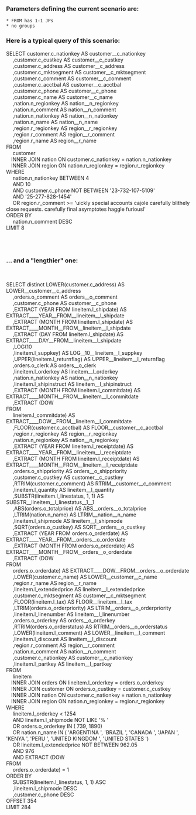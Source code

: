 
### Parameters defining the current scenario are:
    * FROM has 1-1 JPs
    * no groups
    

### Here is a typical query of this scenario:<br>



 SELECT customer.c_nationkey AS customer__c_nationkey<br>&emsp; ,customer.c_custkey AS customer__c_custkey<br>&emsp; ,customer.c_address AS customer__c_address<br>&emsp; ,customer.c_mktsegment AS customer__c_mktsegment<br>&emsp; ,customer.c_comment AS customer__c_comment<br>&emsp; ,customer.c_acctbal AS customer__c_acctbal<br>&emsp; ,customer.c_phone AS customer__c_phone<br>&emsp; ,customer.c_name AS customer__c_name<br>&emsp; ,nation.n_regionkey AS nation__n_regionkey<br>&emsp; ,nation.n_comment AS nation__n_comment<br>&emsp; ,nation.n_nationkey AS nation__n_nationkey<br>&emsp; ,nation.n_name AS nation__n_name<br>&emsp; ,region.r_regionkey AS region__r_regionkey<br>&emsp; ,region.r_comment AS region__r_comment<br>&emsp; ,region.r_name AS region__r_name<br>FROM<br>&emsp; customer<br>&emsp;INNER JOIN nation ON customer.c_nationkey = nation.n_nationkey<br>&emsp;INNER JOIN region ON nation.n_regionkey = region.r_regionkey <br>WHERE<br>&emsp; nation.n_nationkey BETWEEN  4<br>&emsp; AND 10 <br>&emsp; AND customer.c_phone NOT BETWEEN  '23-732-107-5109'<br>&emsp; AND '25-277-828-1454' <br>&emsp; OR region.r_comment >=  'uickly special accounts cajole carefully blithely close requests. carefully final asymptotes haggle furiousl' <br>ORDER BY<br>&emsp; nation.n_comment DESC  <br>LIMIT 8


<br><br>

### ... and a "lengthier" one:
<br>


 SELECT distinct LOWER(customer.c_address) AS LOWER__customer__c_address<br>&emsp; ,orders.o_comment AS orders__o_comment<br>&emsp; ,customer.c_phone AS customer__c_phone<br>&emsp; ,EXTRACT (YEAR FROM lineitem.l_shipdate) AS EXTRACT____YEAR__FROM__lineitem__l_shipdate<br>&emsp; ,EXTRACT (MONTH FROM lineitem.l_shipdate) AS EXTRACT____MONTH__FROM__lineitem__l_shipdate<br>&emsp; ,EXTRACT (DAY FROM lineitem.l_shipdate) AS EXTRACT____DAY__FROM__lineitem__l_shipdate<br>&emsp; ,LOG(10<br>&emsp; ,lineitem.l_suppkey) AS LOG__10__lineitem__l_suppkey<br>&emsp; ,UPPER(lineitem.l_returnflag) AS UPPER__lineitem__l_returnflag<br>&emsp; ,orders.o_clerk AS orders__o_clerk<br>&emsp; ,lineitem.l_orderkey AS lineitem__l_orderkey<br>&emsp; ,nation.n_nationkey AS nation__n_nationkey<br>&emsp; ,lineitem.l_shipinstruct AS lineitem__l_shipinstruct<br>&emsp; ,EXTRACT (MONTH FROM lineitem.l_commitdate) AS EXTRACT____MONTH__FROM__lineitem__l_commitdate<br>&emsp; ,EXTRACT (DOW<br>FROM<br>&emsp; lineitem.l_commitdate) AS EXTRACT____DOW__FROM__lineitem__l_commitdate<br>&emsp; ,FLOOR(customer.c_acctbal) AS FLOOR__customer__c_acctbal<br>&emsp; ,region.r_regionkey AS region__r_regionkey<br>&emsp; ,nation.n_regionkey AS nation__n_regionkey<br>&emsp; ,EXTRACT (YEAR FROM lineitem.l_receiptdate) AS EXTRACT____YEAR__FROM__lineitem__l_receiptdate<br>&emsp; ,EXTRACT (MONTH FROM lineitem.l_receiptdate) AS EXTRACT____MONTH__FROM__lineitem__l_receiptdate<br>&emsp; ,orders.o_shippriority AS orders__o_shippriority<br>&emsp; ,customer.c_custkey AS customer__c_custkey<br>&emsp; ,RTRIM(customer.c_comment) AS RTRIM__customer__c_comment<br>&emsp; ,lineitem.l_quantity AS lineitem__l_quantity<br>&emsp; ,SUBSTR(lineitem.l_linestatus, 1, 1) AS SUBSTR__lineitem__l_linestatus__1__1<br>&emsp; ,ABS(orders.o_totalprice) AS ABS__orders__o_totalprice<br>&emsp; ,LTRIM(nation.n_name) AS LTRIM__nation__n_name<br>&emsp; ,lineitem.l_shipmode AS lineitem__l_shipmode<br>&emsp; ,SQRT(orders.o_custkey) AS SQRT__orders__o_custkey<br>&emsp; ,EXTRACT (YEAR FROM orders.o_orderdate) AS EXTRACT____YEAR__FROM__orders__o_orderdate<br>&emsp; ,EXTRACT (MONTH FROM orders.o_orderdate) AS EXTRACT____MONTH__FROM__orders__o_orderdate<br>&emsp; ,EXTRACT (DOW<br>FROM<br>&emsp; orders.o_orderdate) AS EXTRACT____DOW__FROM__orders__o_orderdate<br>&emsp; ,LOWER(customer.c_name) AS LOWER__customer__c_name<br>&emsp; ,region.r_name AS region__r_name<br>&emsp; ,lineitem.l_extendedprice AS lineitem__l_extendedprice<br>&emsp; ,customer.c_mktsegment AS customer__c_mktsegment<br>&emsp; ,FLOOR(lineitem.l_tax) AS FLOOR__lineitem__l_tax<br>&emsp; ,LTRIM(orders.o_orderpriority) AS LTRIM__orders__o_orderpriority<br>&emsp; ,lineitem.l_linenumber AS lineitem__l_linenumber<br>&emsp; ,orders.o_orderkey AS orders__o_orderkey<br>&emsp; ,RTRIM(orders.o_orderstatus) AS RTRIM__orders__o_orderstatus<br>&emsp; ,LOWER(lineitem.l_comment) AS LOWER__lineitem__l_comment<br>&emsp; ,lineitem.l_discount AS lineitem__l_discount<br>&emsp; ,region.r_comment AS region__r_comment<br>&emsp; ,nation.n_comment AS nation__n_comment<br>&emsp; ,customer.c_nationkey AS customer__c_nationkey<br>&emsp; ,lineitem.l_partkey AS lineitem__l_partkey<br>FROM<br>&emsp; lineitem<br>&emsp;INNER JOIN orders ON lineitem.l_orderkey = orders.o_orderkey<br>&emsp;INNER JOIN customer ON orders.o_custkey = customer.c_custkey<br>&emsp;INNER JOIN nation ON customer.c_nationkey = nation.n_nationkey<br>&emsp;INNER JOIN region ON nation.n_regionkey = region.r_regionkey <br>WHERE<br>&emsp; lineitem.l_orderkey <  1254 <br>&emsp; AND lineitem.l_shipmode NOT LIKE  '%   ' <br>&emsp; OR orders.o_orderkey IN  ( 739, 1890)  <br>&emsp; OR nation.n_name IN  ( 'ARGENTINA                ', 'BRAZIL                   ', 'CANADA                   ', 'JAPAN                    ', 'KENYA                    ', 'PERU                     ', 'UNITED KINGDOM           ', 'UNITED STATES            ')  <br>&emsp; OR lineitem.l_extendedprice NOT BETWEEN  962.05<br>&emsp; AND 976 <br>&emsp; AND EXTRACT (DOW<br>FROM<br>&emsp; orders.o_orderdate)  =  1 <br>ORDER BY<br>&emsp; SUBSTR(lineitem.l_linestatus, 1, 1) ASC<br>&emsp; ,lineitem.l_shipmode DESC<br>&emsp; ,customer.c_phone DESC  <br>OFFSET 354 <br>LIMIT 284

